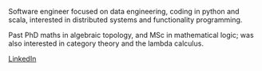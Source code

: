 Software engineer focused on data engineering, coding in python and scala, interested in distributed systems and functionality programming. 

Past PhD maths in algebraic topology, and MSc in mathematical logic; was also interested in category theory and the lambda calculus.

[LinkedIn](https://www.linkedin.com/in/vladimir-lukiyanov-00a720115/)